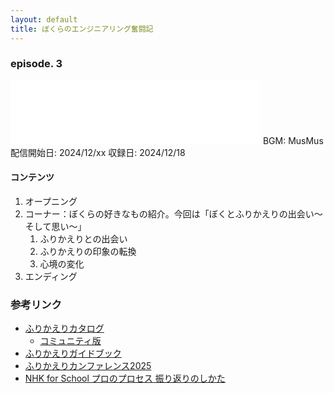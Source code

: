 ```yaml
---
layout: default
title: ぼくらのエンジニアリング奮闘記
---
```


### episode. 3
<iframe src="TBD" height="102px" width="400px" frameborder="0" scrolling="no"></iframe>
BGM: MusMus  
配信開始日: 2024/12/xx  
収録日: 2024/12/18

#### コンテンツ
1. オープニング
2. コーナー：ぼくらの好きなもの紹介。今回は「ぼくとふりかえりの出会い〜そして思い〜」
   1. ふりかえりとの出会い
   2. ふりかえりの印象の転換
   3. 心境の変化
3. エンディング

### 参考リンク
- [ふりかえりカタログ](https://speakerdeck.com/viva_tweet_x/retrospective-catalog-59bd3a29-314c-45dd-911b-f8e5f1308333)
  - [コミュニティ版](https://qiita.com/viva_tweet_x/items/f4db2c923d474f67fe0f)
- [ふりかえりガイドブック](https://amzn.asia/d/9nWy1xO)
- [ふりかえりカンファレンス2025](https://retrospective.connpass.com/event/340630/)
- [NHK for School プロのプロセス 振り返りのしかた](https://www2.nhk.or.jp/school/watch/bangumi/?das_id=D0005180418_00000)
